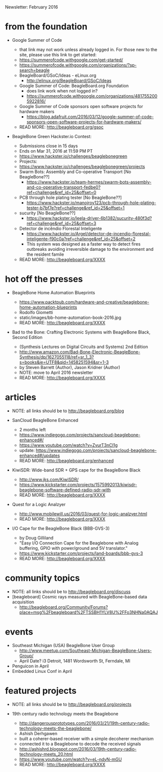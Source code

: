 Newsletter: February 2016

# from the foundation

* Google Summer of Code
    * that link may not work unless already logged in.  For those new to the site, please use this link to get started: 
    * https://summerofcode.withgoogle.com/get-started/
    * https://summerofcode.withgoogle.com/organizations/?sp-search=beagle
  * BeagleBoard/GSoC/Ideas - eLinux.org
    * http://elinux.org/BeagleBoard/GSoC/Ideas
  * Google Summer of Code: BeagleBoard.org Foundation
    * does link work when not logged in?
    * https://summerofcode.withgoogle.com/organizations/4817552005922816/
  * Google Summer of Code sponsors open software projects for hardware makers
    * https://blog.adafruit.com/2016/03/12/google-summer-of-code-sponsors-open-software-projects-for-hardware-makers/
  * READ MORE: http://beagleboard.org/gsoc

* BeagleBone Green Hackster.io Contest:
  * Submissions close in 15 days
  * Ends on Mar 31, 2016 at 11:59 PM PT
  * https://www.hackster.io/challenges/beaglebonegreen
  * Projects:
   * https://www.hackster.io/challenges/beaglebonegreen/projects
   * Swarm Bots: Assembly and Co-operative Transport [No BeagleBone??]
     * https://www.hackster.io/team-hermes/swarm-bots-assembly-and-co-operative-transport-fedbe0?ref=challenge&ref_id=25&offset=0  
   * PCB through hole plating tester [No BeagleBone??]
     * https://www.hackster.io/manojroy123/pcb-through-hole-plating-tester-b7bf7e?ref=challenge&ref_id=25&offset=1
   * sucurity [No BeagleBone??]
     * https://www.hackster.io/leela-driver-6b1382/sucurity-480f3d?ref=challenge&ref_id=25&offset=3
   * Detector de incêndio Florestal Inteligente
     * https://www.hackster.io/Argel/detector-de-incendio-florestal-inteligente-f90c0a?ref=challenge&ref_id=25&offset=2
     * This system was designed as a faster way to detect fires outbreaks avoiding irreversible damage to the environment and the resident famile
  * READ MORE: http://beagleboard.org/XXXX



# hot off the presses

* BeagleBone Home Automation Blueprints
  * https://www.packtpub.com/hardware-and-creative/beaglebone-home-automation-blueprints 
  * Rodolfo Giometti
  * static/images/bb-home-automation-book-2016.jpg
  * READ MORE: http://beagleboard.org/XXXX

* Bad to the Bone: Crafting Electronic Systems with BeagleBone Black, Second Edition 
  * (Synthesis Lectures on Digital Circuits and Systems) 2nd Edition
  * http://www.amazon.com/Bad-Bone-Electronic-BeagleBone-Synthesis/dp/1627055118/ref=sr_1_3?s=books&ie=UTF8&qid=1458251594&sr=1-3
  * by Steven Barrett (Author), Jason Kridner (Author)
  * NOTE: move to April 2016 newsletter
  * READ MORE: http://beagleboard.org/XXXX

# articles
* NOTE: all links should be to http://beagleboard.org/blog

* SanCloud BeagleBone Enhanced
  * 2 months left
  * https://www.indiegogo.com/projects/sancloud-beaglebone-enhanced#/
  * https://www.youtube.com/watch?v=ZvurT3nCl1g
  * update: https://www.indiegogo.com/projects/sancloud-beaglebone-enhanced#/updates
  * READ MORE: http://beagleboard.org/enhanced


* KiwiSDR: Wide-band SDR + GPS cape for the BeagleBone Black
  * http://www.jks.com/KiwiSDR/
  * https://www.kickstarter.com/projects/1575992013/kiwisdr-beaglebone-software-defined-radio-sdr-with
  * READ MORE: http://beagleboard.org/XXXX

* Quest for a Logic Analzyer
  * http://www.mobilewill.us/2016/03/quest-for-logic-analzyer.html
  * READ MORE: http://beagleboard.org/XXXX

* I/O Cape for the BeagleBone Black (BBB-GVS-3)
  * by Doug Gilliland
  * "Easy I/O Connection Cape for the Beaglebone with Analog buffering, GPIO with power/ground and 5V translator."﻿
  * https://www.kickstarter.com/projects/land-boards/bbb-gvs-3
  * READ MORE: http://beagleboard.org/XXXX

# community topics
* NOTE: all links should be to http://beagleboard.org/discuss
* [beagleboard] Cosmic rays measured with BeagleBone-based data acquisition
  * http://beagleboard.org/Community/Forums?place=msg%2Fbeagleboard%2FTSSBH1YLV8U%2FFo3NHNa0AQAJ


# events
* Southeast Michigan (USA) BeagleBone User Group
  * http://www.meetup.com/Southeast-Michigan-BeagleBone-Users-Group/
  * April Date? i3 Detroit, 1481 Wordsworth St, Ferndale, MI 
* Penguicon in April
* Embedded Linux Conf in April


# featured projects
* NOTE: all links should be to http://beagleboard.org/projects

* 19th century radio technology meets the Beaglebone
  * http://dangerousprototypes.com/2016/03/21/19th-century-radio-technology-meets-the-beaglebone/
  * Ashish Derhgawen
  * built a coherer-based receiver with a simple decoherer mechanism
  * connected it to a Beaglebone to decode the received signals
  * http://ashishrd.blogspot.com/2016/03/19th-century-radio-technology-meets_20.html
  * https://www.youtube.com/watch?v=eL-ndyN-mGU
  * READ MORE: http://beagleboard.org/XXXX

